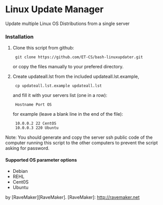 Linux Update Manager
====================

Update multiple Linux OS Distributions from a single server

### Installation

1. Clone this script from github:

        git clone https://github.com/ET-CS/bash-linuxupdater.git

    or copy the files manually to your prefered directory.

2. Create updateall.lst from the included updateall.lst.example,

        cp updateall.lst.example updateall.lst

    and fill it with your servers list (one in a row):

        Hostname Port OS

    for example (leave a blank line in the end of the file):

        10.0.0.2 22 CentOS
        10.0.0.3 220 Ubuntu
        

Note: You should generate and copy the server ssh public code of the computer running this script to the other computers to prevent the script asking for password.


#### Supported OS parameter options
* Debian
* REHL
* Cent0S
* Ubuntu

by [RaveMaker][RaveMaker].
[RaveMaker]: http://ravemaker.net
